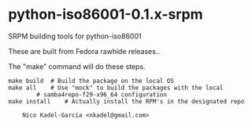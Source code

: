 python-iso86001-0.1.x-srpm
========================

SRPM building tools for python-iso86001

These are built from Fedora rawhide releases..

The "make" command will do these steps.

	make build	# Build the package on the local OS
	make all	# Use "mock" to build the packages with the local
			# samba4repo-f29-x96_64 configuration
	make install	# Actually install the RPM's in the designated repo

		Nico Kadel-Garcia <nkadel@gmail.com>
